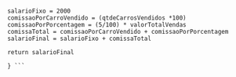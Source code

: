
``` function calculaSalario(qtdeCarrosVendidos, valorTotalVendas) {
 
   	salarioFixo = 2000
   	comissaoPorCarroVendido = (qtdeCarrosVendidos *100)
   	comissaoPorPorcentagem = (5/100) * valorTotalVendas
   	comissaTotal = comissaoPorCarroVendido + comissaoPorPorcentagem
   	salarioFinal = salarioFixo + comissaTotal
  
  	return salarioFinal

    } ```




